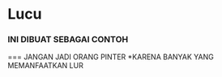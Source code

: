 # Lucu
### INI DIBUAT SEBAGAI CONTOH
=== JANGAN JADI ORANG PINTER
*KARENA BANYAK YANG MEMANFAATKAN LUR 